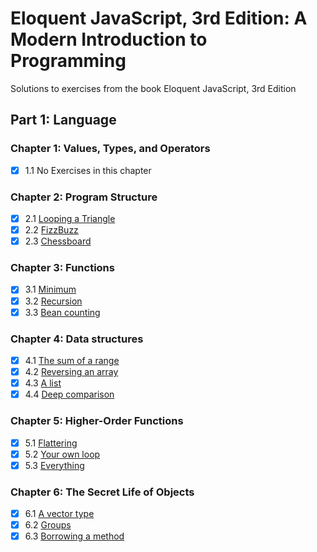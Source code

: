 # Eloquent JavaScript, 3rd Edition: A Modern Introduction to Programming

Solutions to exercises from the book Eloquent JavaScript, 3rd Edition

## Part 1: Language

### Chapter 1: Values, Types, and Operators

-   [x] 1.1 No Exercises in this chapter

### Chapter 2: Program Structure

-   [x] 2.1 [Looping a Triangle](./2-program-structure/looping-a-triangle.js/)
-   [x] 2.2 [FizzBuzz](./2-program-structure/fizzbuzz.js/)
-   [x] 2.3 [Chessboard](./2-program-structure/chessboard.js/)

### Chapter 3: Functions

-   [x] 3.1 [Minimum](./3-functions/minimum.js)
-   [x] 3.2 [Recursion](./3-functions/recursion.js)
-   [x] 3.3 [Bean counting](./3-functions/bean-counting.js)

### Chapter 4: Data structures

-   [x] 4.1 [The sum of a range](./4-data-structures/the-sum-of-a-range.js)
-   [x] 4.2 [Reversing an array](./4-data-structures/reversing-an-array.js)
-   [x] 4.3 [A list](./4-data-structures/a-list.js)
-   [x] 4.4 [Deep comparison](./4-data-structures/deep-comparison.js)

### Chapter 5: Higher-Order Functions

-   [x] 5.1 [Flattering](./5-higher-order-functions/flattering.js)
-   [x] 5.2 [Your own loop](./5-higher-order-functions/your-own-loop.js)
-   [x] 5.3 [Everything](./5-higher-order-functions/everything.js)

### Chapter 6: The Secret Life of Objects

-   [x] 6.1 [A vector type](./6-the-secret-life-of-objects/a-vector-type.js)
-   [x] 6.2 [Groups](./6-the-secret-life-of-objects/groups.js)
-   [x] 6.3 [Borrowing a method](./6-the-secret-life-of-objects/borrowing-a-method.js)